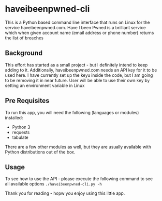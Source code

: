# haveibeenpwned-cli
This is a Python based command line interface that runs on Linux for the service haveibeenpwned.com. Have I been Pwned is a brilliant service which when given account name (email address or phone number) returns the list of breaches

## Background
This effort has started as a small project - but I definitely intend to keep adding to it. Additionally, haveibeenpwned.com needs an API key for it to be used here. I have currently set up the keyu inside the code, but I am going to be removing it in near future. User will be able to use their own key by setting an environment variable in Linux

## Pre Requisites
To run this app, you will need the following (languages or modules) installed:
* Python 3
* requests
* tabulate

There are a few other modules as well, but they are usually available with Python distributions out of the box.

## Usage
To see how to use the API - please execute the following command to see all available options
`./haveibeenpwned-cli.py -h`

Thank you for reading - hopw you enjoy using this little app.
